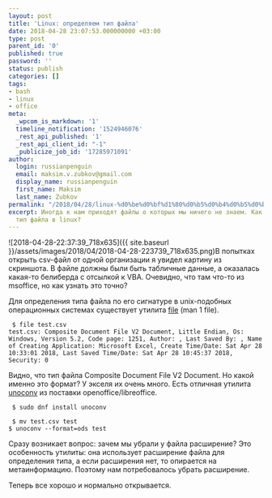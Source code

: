```yaml
---
layout: post
title: 'Linux: определяем тип файла'
date: 2018-04-28 23:07:53.000000000 +03:00
type: post
parent_id: '0'
published: true
password: ''
status: publish
categories: []
tags:
- bash
- linux
- office
meta:
  _wpcom_is_markdown: '1'
  timeline_notification: '1524946076'
  _rest_api_published: '1'
  _rest_api_client_id: "-1"
  _publicize_job_id: '17285971091'
author:
  login: russianpenguin
  email: maksim.v.zubkov@gmail.com
  display_name: russianpenguin
  first_name: Maksim
  last_name: Zubkov
permalink: "/2018/04/28/linux-%d0%be%d0%bf%d1%80%d0%b5%d0%b4%d0%b5%d0%bb%d1%8f%d0%b5%d0%bc-%d1%82%d0%b8%d0%bf-%d1%84%d0%b0%d0%b9%d0%bb%d0%b0/"
excerpt: Иногда к нам приходят файлы о которых мы ничего не знаем. Как определить
  тип файла в linux?
---
```

![2018-04-28-22:37:39_718x635]({{ site.baseurl }}/assets/images/2018/04/2018-04-28-223739_718x635.png)В попытках открыть csv-файл от одной организации я увидел картину из скриншота. В файле должны были быть табличные данные, а оказалась какая-то белиберда с отсылкой к VBA. Очевидно, что там что-то из msоffice, но как узнать это точно?

Для определения типа файла по его сигнатуре в unix-подобных операционных системах существует утилита [file](ftp://ftp.astron.com/pub/file)&nbsp;(man 1 file).

```shell
 $ file test.csv  
test.csv: Composite Document File V2 Document, Little Endian, Os: Windows, Version 5.2, Code page: 1251, Author: , Last Saved By: , Name of Creating Application: Microsoft Excel, Create Time/Date: Sat Apr 28 10:33:01 2018, Last Saved Time/Date: Sat Apr 28 10:45:37 2018, Security: 0
```

Видно, что тип файла&nbsp;Composite Document File V2 Document. Но какой именно это формат? У экселя их очень много. Есть отличная утилита [unoconv](https://debianworld.ru/articles/unoconv-konvertaciya-word-pdf-swf-html-ppt-dokumentov-v-debian-ubuntu/) из поставки openoffice/libreoffice.

```shell
 $ sudo dnf install unoconv
```

```shell
 $ mv test.csv test  
$ unoconv --format=ods test
```

Сразу возникает вопрос: зачем мы убрали у файла расширение? Это особенность утилиты: она использует расширение файла для определения типа, а если расширения нет, то опирается на метаинформацию. Поэтому нам потребовалось убрать расширение.

Теперь все хорошо и нормально открывается.

